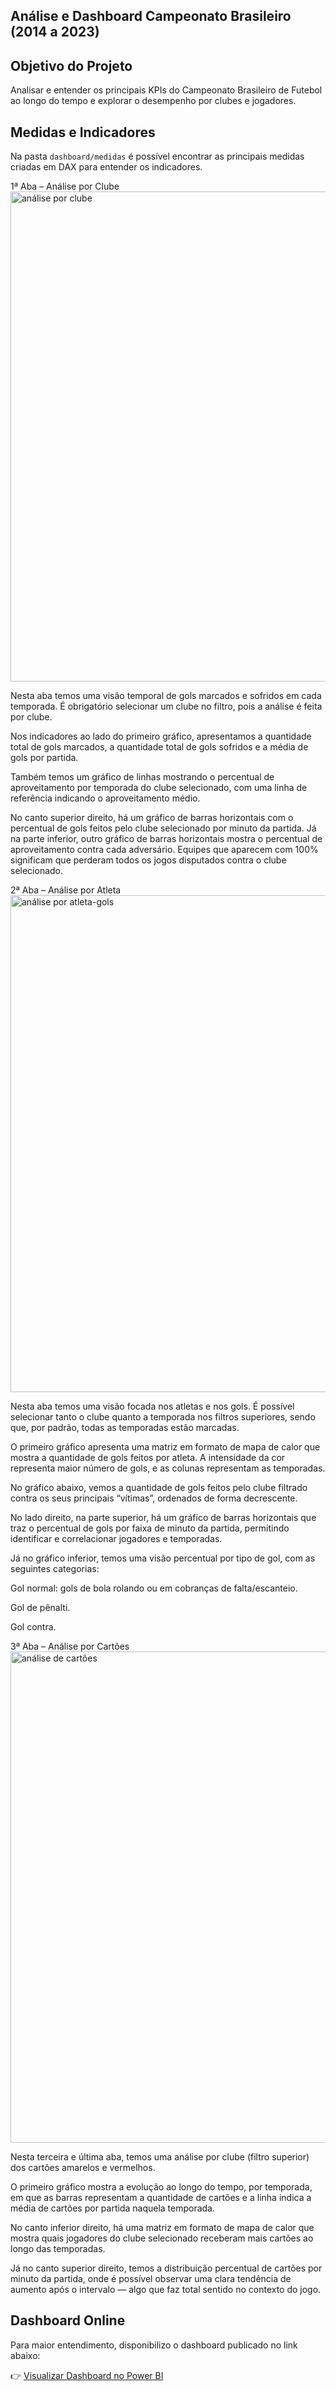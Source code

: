 ## Análise e Dashboard Campeonato Brasileiro (2014 a 2023)

## Objetivo do Projeto
Analisar e entender os principais KPIs do Campeonato Brasileiro de Futebol ao longo do tempo e explorar o desempenho por clubes e jogadores.

## Medidas e Indicadores
Na pasta `dashboard/medidas` é possível encontrar as principais medidas criadas em DAX para entender os indicadores.

1ª Aba – Análise por Clube
<img width="1421" height="784" alt="análise por clube" src="https://github.com/user-attachments/assets/24f9ae8e-5a34-4af1-8f12-383871728492" />

Nesta aba temos uma visão temporal de gols marcados e sofridos em cada temporada. É obrigatório selecionar um clube no filtro, pois a análise é feita por clube.

Nos indicadores ao lado do primeiro gráfico, apresentamos a quantidade total de gols marcados, a quantidade total de gols sofridos e a média de gols por partida.

Também temos um gráfico de linhas mostrando o percentual de aproveitamento por temporada do clube selecionado, com uma linha de referência indicando o aproveitamento médio.

No canto superior direito, há um gráfico de barras horizontais com o percentual de gols feitos pelo clube selecionado por minuto da partida. Já na parte inferior, outro gráfico de barras horizontais mostra o percentual de aproveitamento contra cada adversário. Equipes que aparecem com 100% significam que perderam todos os jogos disputados contra o clube selecionado.

2ª Aba – Análise por Atleta
<img width="1429" height="795" alt="análise por atleta-gols" src="https://github.com/user-attachments/assets/9310e9b5-be17-48e3-afb1-86f5124379c6" />

Nesta aba temos uma visão focada nos atletas e nos gols. É possível selecionar tanto o clube quanto a temporada nos filtros superiores, sendo que, por padrão, todas as temporadas estão marcadas.

O primeiro gráfico apresenta uma matriz em formato de mapa de calor que mostra a quantidade de gols feitos por atleta. A intensidade da cor representa maior número de gols, e as colunas representam as temporadas.

No gráfico abaixo, vemos a quantidade de gols feitos pelo clube filtrado contra os seus principais “vítimas”, ordenados de forma decrescente.

No lado direito, na parte superior, há um gráfico de barras horizontais que traz o percentual de gols por faixa de minuto da partida, permitindo identificar e correlacionar jogadores e temporadas.

Já no gráfico inferior, temos uma visão percentual por tipo de gol, com as seguintes categorias:

Gol normal: gols de bola rolando ou em cobranças de falta/escanteio.

Gol de pênalti.

Gol contra.

3ª Aba – Análise por Cartões
<img width="1433" height="786" alt="análise de cartões" src="https://github.com/user-attachments/assets/1182d756-ac3d-48de-8617-c01fbdeef6f2" />

Nesta terceira e última aba, temos uma análise por clube (filtro superior) dos cartões amarelos e vermelhos.

O primeiro gráfico mostra a evolução ao longo do tempo, por temporada, em que as barras representam a quantidade de cartões e a linha indica a média de cartões por partida naquela temporada.

No canto inferior direito, há uma matriz em formato de mapa de calor que mostra quais jogadores do clube selecionado receberam mais cartões ao longo das temporadas.

Já no canto superior direito, temos a distribuição percentual de cartões por minuto da partida, onde é possível observar uma clara tendência de aumento após o intervalo — algo que faz total sentido no contexto do jogo.

## Dashboard Online
Para maior entendimento, disponibilizo o dashboard publicado no link abaixo:

👉 [Visualizar Dashboard no Power BI](https://app.powerbi.com/view?r=eyJrIjoiZTJjOTljMmEtMGRmYS00MmQ5LThmZTYtNDdlMjc2ZGVmMWNhIiwidCI6ImI3NmZlZDcxLWEwNjgtNDM4MC05OTcyLWEwMzEwZDc0ZTZmZSJ9)



